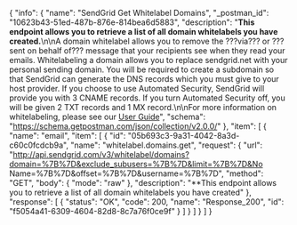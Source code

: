 {
  "info": {
    "name": "SendGrid Get Whitelabel Domains",
    "_postman_id": "10623b43-51ed-487b-876e-814bea6d5883",
    "description": "**This endpoint allows you to retrieve a list of all domain whitelabels you have created.**\n\nA domain whitelabel allows you to remove the ???via??? or ???sent on behalf of??? message that your recipients see when they read your emails. Whitelabeling a domain allows you to replace sendgrid.net with your personal sending domain. You will be required to create a subdomain so that SendGrid can generate the DNS records which you must give to your host provider. If you choose to use Automated Security, SendGrid will provide you with 3 CNAME records. If you turn Automated Security off, you will be given 2 TXT records and 1 MX record.\n\nFor more information on whitelabeling, please see our [User Guide](https://sendgrid.com/docs/User_Guide/Settings/Whitelabel/index.html)",
    "schema": "https://schema.getpostman.com/json/collection/v2.0.0/"
  },
  "item": [
    {
      "name": "email",
      "item": [
        {
          "id": "05b693c3-9a31-4042-8a3d-c60c0fcdcb9a",
          "name": "whitelabel.domains.get",
          "request": {
            "url": "http://api.sendgrid.com/v3/whitelabel/domains?domain=%7B%7D&exclude_subusers=%7B%7D&limit=%7B%7D&No Name=%7B%7D&offset=%7B%7D&username=%7B%7D",
            "method": "GET",
            "body": {
              "mode": "raw"
            },
            "description": "**This endpoint allows you to retrieve a list of all domain whitelabels you have created"
          },
          "response": [
            {
              "status": "OK",
              "code": 200,
              "name": "Response_200",
              "id": "f5054a41-6309-4604-82d8-8c7a76f0ce9f"
            }
          ]
        }
      ]
    }
  ]
}